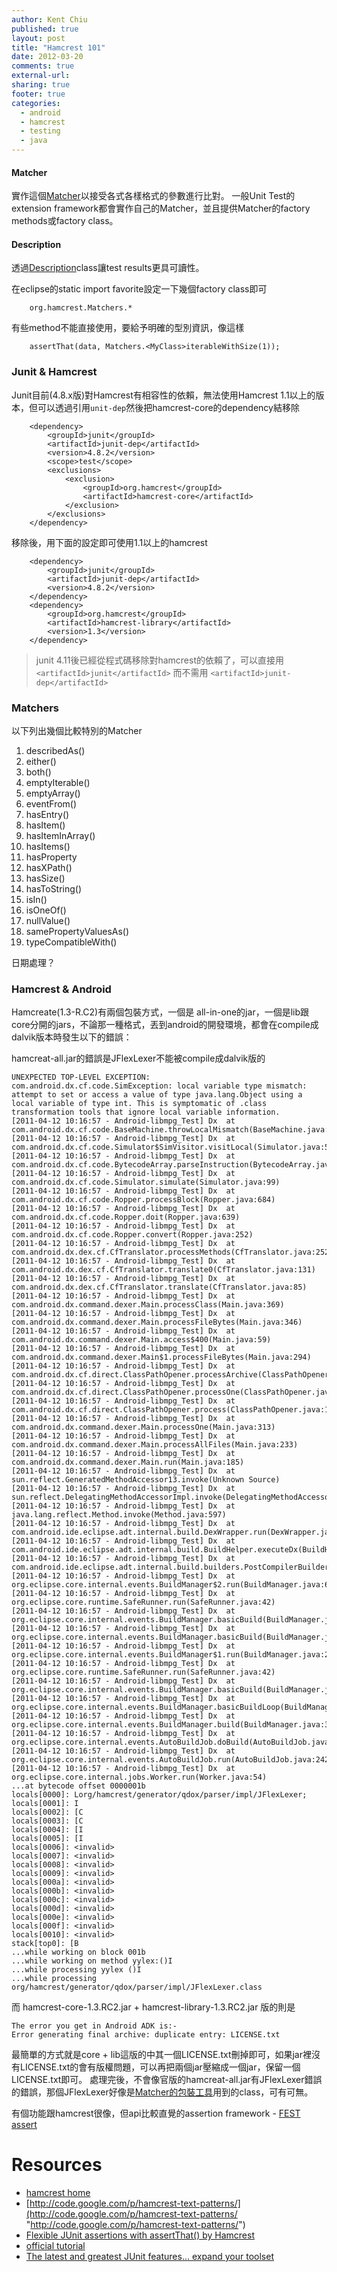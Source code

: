 ```yaml
---
author: Kent Chiu
published: true
layout: post
title: "Hamcrest 101"
date: 2012-03-20
comments: true
external-url:
sharing: true
footer: true
categories:
  - android
  - hamcrest
  - testing
  - java
---
```






#### Matcher

實作這個[Matcher](http://grepcode.com/file/repo1.maven.org/maven2/org.hamcrest/hamcrest-api/1.0/org/hamcrest/Matcher.java?av=f "http://grepcode.com/file/repo1.maven.org/maven2/org.hamcrest/hamcrest-api/1.0/org/hamcrest/Matcher.java?av=f")以接受各式各樣格式的參數進行比對。
一般Unit Test的extension
framework都會實作自己的Matcher，並且提供Matcher的factory
methods或factory class。

#### Description

透過[Description](http://grepcode.com/file/repo1.maven.org/maven2/org.hamcrest/hamcrest-api/1.0/org/hamcrest/Description.java#Description "http://grepcode.com/file/repo1.maven.org/maven2/org.hamcrest/hamcrest-api/1.0/org/hamcrest/Description.java#Description")class讓test
results更具可讀性。

在eclipse的static import favorite設定一下幾個factory class即可

```
    org.hamcrest.Matchers.*
```

有些method不能直接使用，要給予明確的型別資訊，像這樣

```
    assertThat(data, Matchers.<MyClass>iterableWithSize(1));
```

### Junit & Hamcrest

Junit目前(4.8.x版)對Hamcrest有相容性的依賴，無法使用Hamcrest
1.1以上的版本，但可以透過引用`unit-dep`然後把hamcrest-core的dependency結移除


```
    <dependency>
        <groupId>junit</groupId>
        <artifactId>junit-dep</artifactId>
        <version>4.8.2</version>
        <scope>test</scope>
        <exclusions>
            <exclusion>
                <groupId>org.hamcrest</groupId>
                <artifactId>hamcrest-core</artifactId>
            </exclusion>
        </exclusions>
    </dependency>
```

移除後，用下面的設定即可使用1.1以上的hamcrest


```
    <dependency>
        <groupId>junit</groupId>
        <artifactId>junit-dep</artifactId>
        <version>4.8.2</version>
    </dependency>
    <dependency>
        <groupId>org.hamcrest</groupId>
        <artifactId>hamcrest-library</artifactId>
        <version>1.3</version>
    </dependency>
```

> junit 4.11後已經從程式碼移除對hamcrest的依賴了，可以直接用 `<artifactId>junit</artifactId>` 而不需用  `<artifactId>junit-dep</artifactId>`

### Matchers

以下列出幾個比較特別的Matcher

1.  describedAs()
2.  either()
3.  both()
4.  emptyIterable()
5.  emptyArray()
6.  eventFrom()
7.  hasEntry()
8.  hasItem()
9.  hasItemInArray()
10. hasItems()
11. hasProperty
12. hasXPath()
13. hasSize()
14. hasToString()
15. isIn()
16. isOneOf()
17. nullValue()
18. samePropertyValuesAs()
19. typeCompatibleWith()

日期處理？

### Hamcrest & Android


Hamcreate(1.3-R.C2)有兩個包裝方式，一個是
all-in-one的jar，一個是lib跟core分開的jars，不論那一種格式，丟到android的開發環境，都會在compile成dalvik版本時發生以下的錯誤：

hamcreat-all.jar的錯誤是JFlexLexer不能被compile成dalvik版的

```
UNEXPECTED TOP-LEVEL EXCEPTION:
com.android.dx.cf.code.SimException: local variable type mismatch: attempt to set or access a value of type java.lang.Object using a local variable of type int. This is symptomatic of .class transformation tools that ignore local variable information.
[2011-04-12 10:16:57 - Android-libmpg_Test] Dx  at com.android.dx.cf.code.BaseMachine.throwLocalMismatch(BaseMachine.java:550)
[2011-04-12 10:16:57 - Android-libmpg_Test] Dx  at com.android.dx.cf.code.Simulator$SimVisitor.visitLocal(Simulator.java:570)
[2011-04-12 10:16:57 - Android-libmpg_Test] Dx  at com.android.dx.cf.code.BytecodeArray.parseInstruction(BytecodeArray.java:481)
[2011-04-12 10:16:57 - Android-libmpg_Test] Dx  at com.android.dx.cf.code.Simulator.simulate(Simulator.java:99)
[2011-04-12 10:16:57 - Android-libmpg_Test] Dx  at com.android.dx.cf.code.Ropper.processBlock(Ropper.java:684)
[2011-04-12 10:16:57 - Android-libmpg_Test] Dx  at com.android.dx.cf.code.Ropper.doit(Ropper.java:639)
[2011-04-12 10:16:57 - Android-libmpg_Test] Dx  at com.android.dx.cf.code.Ropper.convert(Ropper.java:252)
[2011-04-12 10:16:57 - Android-libmpg_Test] Dx  at com.android.dx.dex.cf.CfTranslator.processMethods(CfTranslator.java:252)
[2011-04-12 10:16:57 - Android-libmpg_Test] Dx  at com.android.dx.dex.cf.CfTranslator.translate0(CfTranslator.java:131)
[2011-04-12 10:16:57 - Android-libmpg_Test] Dx  at com.android.dx.dex.cf.CfTranslator.translate(CfTranslator.java:85)
[2011-04-12 10:16:57 - Android-libmpg_Test] Dx  at com.android.dx.command.dexer.Main.processClass(Main.java:369)
[2011-04-12 10:16:57 - Android-libmpg_Test] Dx  at com.android.dx.command.dexer.Main.processFileBytes(Main.java:346)
[2011-04-12 10:16:57 - Android-libmpg_Test] Dx  at com.android.dx.command.dexer.Main.access$400(Main.java:59)
[2011-04-12 10:16:57 - Android-libmpg_Test] Dx  at com.android.dx.command.dexer.Main$1.processFileBytes(Main.java:294)
[2011-04-12 10:16:57 - Android-libmpg_Test] Dx  at com.android.dx.cf.direct.ClassPathOpener.processArchive(ClassPathOpener.java:244)
[2011-04-12 10:16:57 - Android-libmpg_Test] Dx  at com.android.dx.cf.direct.ClassPathOpener.processOne(ClassPathOpener.java:130)
[2011-04-12 10:16:57 - Android-libmpg_Test] Dx  at com.android.dx.cf.direct.ClassPathOpener.process(ClassPathOpener.java:108)
[2011-04-12 10:16:57 - Android-libmpg_Test] Dx  at com.android.dx.command.dexer.Main.processOne(Main.java:313)
[2011-04-12 10:16:57 - Android-libmpg_Test] Dx  at com.android.dx.command.dexer.Main.processAllFiles(Main.java:233)
[2011-04-12 10:16:57 - Android-libmpg_Test] Dx  at com.android.dx.command.dexer.Main.run(Main.java:185)
[2011-04-12 10:16:57 - Android-libmpg_Test] Dx  at sun.reflect.GeneratedMethodAccessor13.invoke(Unknown Source)
[2011-04-12 10:16:57 - Android-libmpg_Test] Dx  at sun.reflect.DelegatingMethodAccessorImpl.invoke(DelegatingMethodAccessorImpl.java:25)
[2011-04-12 10:16:57 - Android-libmpg_Test] Dx  at java.lang.reflect.Method.invoke(Method.java:597)
[2011-04-12 10:16:57 - Android-libmpg_Test] Dx  at com.android.ide.eclipse.adt.internal.build.DexWrapper.run(DexWrapper.java:179)
[2011-04-12 10:16:57 - Android-libmpg_Test] Dx  at com.android.ide.eclipse.adt.internal.build.BuildHelper.executeDx(BuildHelper.java:585)
[2011-04-12 10:16:57 - Android-libmpg_Test] Dx  at com.android.ide.eclipse.adt.internal.build.builders.PostCompilerBuilder.build(PostCompilerBuilder.java:490)
[2011-04-12 10:16:57 - Android-libmpg_Test] Dx  at org.eclipse.core.internal.events.BuildManager$2.run(BuildManager.java:629)
[2011-04-12 10:16:57 - Android-libmpg_Test] Dx  at org.eclipse.core.runtime.SafeRunner.run(SafeRunner.java:42)
[2011-04-12 10:16:57 - Android-libmpg_Test] Dx  at org.eclipse.core.internal.events.BuildManager.basicBuild(BuildManager.java:172)
[2011-04-12 10:16:57 - Android-libmpg_Test] Dx  at org.eclipse.core.internal.events.BuildManager.basicBuild(BuildManager.java:203)
[2011-04-12 10:16:57 - Android-libmpg_Test] Dx  at org.eclipse.core.internal.events.BuildManager$1.run(BuildManager.java:255)
[2011-04-12 10:16:57 - Android-libmpg_Test] Dx  at org.eclipse.core.runtime.SafeRunner.run(SafeRunner.java:42)
[2011-04-12 10:16:57 - Android-libmpg_Test] Dx  at org.eclipse.core.internal.events.BuildManager.basicBuild(BuildManager.java:258)
[2011-04-12 10:16:57 - Android-libmpg_Test] Dx  at org.eclipse.core.internal.events.BuildManager.basicBuildLoop(BuildManager.java:311)
[2011-04-12 10:16:57 - Android-libmpg_Test] Dx  at org.eclipse.core.internal.events.BuildManager.build(BuildManager.java:343)
[2011-04-12 10:16:57 - Android-libmpg_Test] Dx  at org.eclipse.core.internal.events.AutoBuildJob.doBuild(AutoBuildJob.java:144)
[2011-04-12 10:16:57 - Android-libmpg_Test] Dx  at org.eclipse.core.internal.events.AutoBuildJob.run(AutoBuildJob.java:242)
[2011-04-12 10:16:57 - Android-libmpg_Test] Dx  at org.eclipse.core.internal.jobs.Worker.run(Worker.java:54)
...at bytecode offset 0000001b
locals[0000]: Lorg/hamcrest/generator/qdox/parser/impl/JFlexLexer;
locals[0001]: I
locals[0002]: [C
locals[0003]: [C
locals[0004]: [I
locals[0005]: [I
locals[0006]: <invalid>
locals[0007]: <invalid>
locals[0008]: <invalid>
locals[0009]: <invalid>
locals[000a]: <invalid>
locals[000b]: <invalid>
locals[000c]: <invalid>
locals[000d]: <invalid>
locals[000e]: <invalid>
locals[000f]: <invalid>
locals[0010]: <invalid>
stack[top0]: [B
...while working on block 001b
...while working on method yylex:()I
...while processing yylex ()I
...while processing org/hamcrest/generator/qdox/parser/impl/JFlexLexer.class
```

而 hamcrest-core-1.3.RC2.jar + hamcrest-library-1.3.RC2.jar 版的則是

```
The error you get in Android ADK is:-
Error generating final archive: duplicate entry: LICENSE.txt
```

最簡單的方式就是core +
lib這版的中其一個LICENSE.txt刪掉即可，如果jar裡沒有LICENSE.txt的會有版權問題，可以再把兩個jar壓縮成一個jar，保留一個LICENSE.txt即可。
處理完後，不會像官版的hamcreat-all.jar有JFlexLexer錯誤的錯誤，那個JFlexLexer好像是[Matcher的包裝工具](http://code.google.com/p/hamcrest/wiki/Tutorial#Sugar_generation "http://code.google.com/p/hamcrest/wiki/Tutorial#Sugar_generation")用到的class，可有可無。

有個功能跟hamcrest很像，但api比較直覺的assertion framework - [FEST
assert](http://docs.codehaus.org/display/FEST/Fluent+Assertions+Module "http://docs.codehaus.org/display/FEST/Fluent+Assertions+Module")

Resources
=========

-   [hamcrest
    home](http://code.google.com/p/hamcrest/ "http://code.google.com/p/hamcrest/")
-   [http://code.google.com/p/hamcrest-text-patterns/](http://code.google.com/p/hamcrest-text-patterns/ "http://code.google.com/p/hamcrest-text-patterns/")
-   [Flexible JUnit assertions with assertThat() by
    Hamcrest](http://joe.truemesh.com/blog/000511.html "http://joe.truemesh.com/blog/000511.html")
-   [official
    tutorial](http://code.google.com/p/hamcrest/wiki/Tutorial "http://code.google.com/p/hamcrest/wiki/Tutorial")
-   [The latest and greatest JUnit features... expand your
    toolset](http://www.jeviathon.com/2010/11/latest-and-greatest-junit-features.html "http://www.jeviathon.com/2010/11/latest-and-greatest-junit-features.html")




